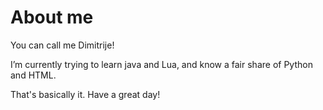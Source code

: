 # About me

You can call me Dimitrije!

I’m currently trying to learn java and Lua, and know a fair share of Python and HTML.

That's basically it. Have a great day!
